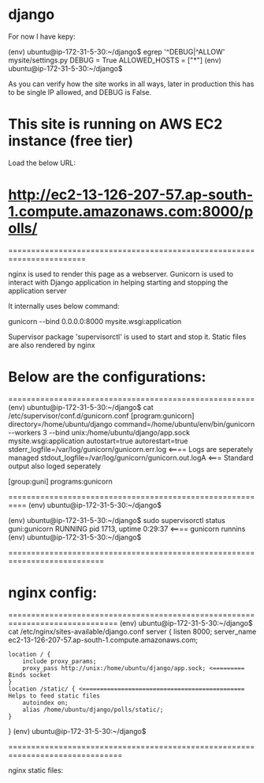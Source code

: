# django

For now I have kepy:

(env) ubuntu@ip-172-31-5-30:~/django$ egrep '^DEBUG|^ALLOW' mysite/settings.py
DEBUG = True
ALLOWED_HOSTS = ["*"]
(env) ubuntu@ip-172-31-5-30:~/django$


As you can verify how the site works in all ways, later in production this has to be single IP allowed, and DEBUG is False.


# This site is running on AWS EC2 instance (free tier)

Load the below URL:

# http://ec2-13-126-207-57.ap-south-1.compute.amazonaws.com:8000/polls/
=======================================================================

nginx is used to render this page as a webserver.
Gunicorn is used to interact with Django application in helping starting and stopping the application server

It internally uses below command:

gunicorn --bind 0.0.0.0:8000 mysite.wsgi:application

Supervisor package 'supervisorctl' is used to start and stop it.
Static files are also rendered by nginx


# Below are the configurations:

======================================================
(env) ubuntu@ip-172-31-5-30:~/django$ cat /etc/supervisor/conf.d/gunicorn.conf
[program:gunicorn]
directory=/home/ubuntu/django
command=/home/ubuntu/env/bin/gunicorn --workers 3 --bind unix:/home/ubuntu/django/app.sock mysite.wsgi:application
autostart=true
autorestart=true
stderr_logfile=/var/log/gunicorn/gunicorn.err.log <==== Logs are seperately managed
stdout_logfile=/var/log/gunicorn/gunicorn.out.logA <=== Standard output also loged seperately

[group:guni]
programs:gunicorn

==========================================================
(env) ubuntu@ip-172-31-5-30:~/django$

(env) ubuntu@ip-172-31-5-30:~/django$ sudo supervisorctl status
guni:gunicorn                    RUNNING   pid 1713, uptime 0:29:37 <==== gunicorn runnins
(env) ubuntu@ip-172-31-5-30:~/django$ 


===========================================================================


# nginx config:

==============================================================================
(env) ubuntu@ip-172-31-5-30:~/django$ cat /etc/nginx/sites-available/django.conf
server {
    listen 8000;
    server_name ec2-13-126-207-57.ap-south-1.compute.amazonaws.com;

    location / {
        include proxy_params;
        proxy_pass http://unix:/home/ubuntu/django/app.sock; <========= Binds socket
    }
    location /static/ { <============================================== Helps to feed static files
        autoindex on;
        alias /home/ubuntu/django/polls/static/;
    }
}
(env) ubuntu@ip-172-31-5-30:~/django$ 

===============================================================================



nginx static files:


